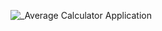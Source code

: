 ![_Average Calculator Application](https://github.com/berkaydsaripinar/javaPratikleri/assets/115491611/8dcc23fc-bc43-4fdb-8add-bc1f3de7e3dd)
